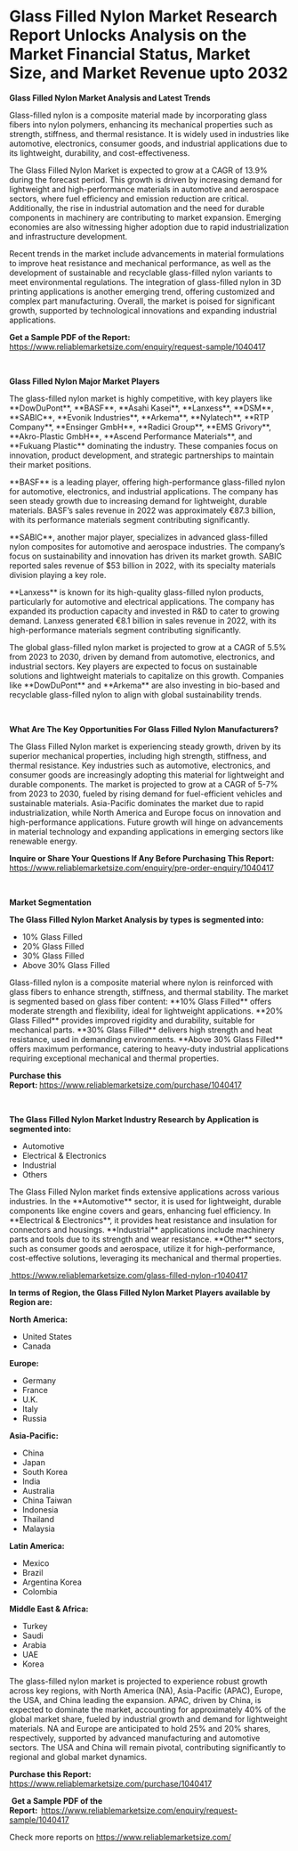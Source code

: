 <p><h1>Glass Filled Nylon Market Research Report Unlocks Analysis on the Market Financial Status, Market Size, and Market Revenue upto 2032</h1></p><p><strong>Glass Filled Nylon Market Analysis and Latest Trends</strong></p>
<p><p>Glass-filled nylon is a composite material made by incorporating glass fibers into nylon polymers, enhancing its mechanical properties such as strength, stiffness, and thermal resistance. It is widely used in industries like automotive, electronics, consumer goods, and industrial applications due to its lightweight, durability, and cost-effectiveness.</p><p>The Glass Filled Nylon Market is expected to grow at a CAGR of 13.9% during the forecast period. This growth is driven by increasing demand for lightweight and high-performance materials in automotive and aerospace sectors, where fuel efficiency and emission reduction are critical. Additionally, the rise in industrial automation and the need for durable components in machinery are contributing to market expansion. Emerging economies are also witnessing higher adoption due to rapid industrialization and infrastructure development.</p><p>Recent trends in the market include advancements in material formulations to improve heat resistance and mechanical performance, as well as the development of sustainable and recyclable glass-filled nylon variants to meet environmental regulations. The integration of glass-filled nylon in 3D printing applications is another emerging trend, offering customized and complex part manufacturing. Overall, the market is poised for significant growth, supported by technological innovations and expanding industrial applications.</p></p>
<p><strong>Get a Sample PDF of the Report:&nbsp;</strong> <a href="https://www.reliablemarketsize.com/enquiry/request-sample/1040417?utm_campaign=1131&utm_medium=2&utm_source=Github&utm_content=ia&utm_term=25012025&utm_id=glass-filled-nylon">https://www.reliablemarketsize.com/enquiry/request-sample/1040417</a></p>
<p>&nbsp;</p>
<p><strong>Glass Filled Nylon Major Market Players</strong></p>
<p><p>The glass-filled nylon market is highly competitive, with key players like **DowDuPont**, **BASF**, **Asahi Kasei**, **Lanxess**, **DSM**, **SABIC**, **Evonik Industries**, **Arkema**, **Nylatech**, **RTP Company**, **Ensinger GmbH**, **Radici Group**, **EMS Grivory**, **Akro-Plastic GmbH**, **Ascend Performance Materials**, and **Fukuang Plastic** dominating the industry. These companies focus on innovation, product development, and strategic partnerships to maintain their market positions.</p><p>**BASF** is a leading player, offering high-performance glass-filled nylon for automotive, electronics, and industrial applications. The company has seen steady growth due to increasing demand for lightweight, durable materials. BASF’s sales revenue in 2022 was approximately €87.3 billion, with its performance materials segment contributing significantly.</p><p>**SABIC**, another major player, specializes in advanced glass-filled nylon composites for automotive and aerospace industries. The company’s focus on sustainability and innovation has driven its market growth. SABIC reported sales revenue of $53 billion in 2022, with its specialty materials division playing a key role.</p><p>**Lanxess** is known for its high-quality glass-filled nylon products, particularly for automotive and electrical applications. The company has expanded its production capacity and invested in R&D to cater to growing demand. Lanxess generated €8.1 billion in sales revenue in 2022, with its high-performance materials segment contributing significantly.</p><p>The global glass-filled nylon market is projected to grow at a CAGR of 5.5% from 2023 to 2030, driven by demand from automotive, electronics, and industrial sectors. Key players are expected to focus on sustainable solutions and lightweight materials to capitalize on this growth. Companies like **DowDuPont** and **Arkema** are also investing in bio-based and recyclable glass-filled nylon to align with global sustainability trends.</p></p>
<p>&nbsp;</p>
<p><strong>What Are The Key Opportunities For Glass Filled Nylon Manufacturers?</strong></p>
<p><p>The Glass Filled Nylon market is experiencing steady growth, driven by its superior mechanical properties, including high strength, stiffness, and thermal resistance. Key industries such as automotive, electronics, and consumer goods are increasingly adopting this material for lightweight and durable components. The market is projected to grow at a CAGR of 5-7% from 2023 to 2030, fueled by rising demand for fuel-efficient vehicles and sustainable materials. Asia-Pacific dominates the market due to rapid industrialization, while North America and Europe focus on innovation and high-performance applications. Future growth will hinge on advancements in material technology and expanding applications in emerging sectors like renewable energy.</p></p>
<p><strong>Inquire or Share Your Questions If Any Before Purchasing This Report:</strong> <a href="https://www.reliablemarketsize.com/enquiry/pre-order-enquiry/1040417?utm_campaign=1131&utm_medium=2&utm_source=Github&utm_content=ia&utm_term=25012025&utm_id=glass-filled-nylon">https://www.reliablemarketsize.com/enquiry/pre-order-enquiry/1040417</a></p>
<p>&nbsp;</p>
<p><strong>Market Segmentation</strong></p>
<p><strong>The Glass Filled Nylon Market Analysis by types is segmented into:</strong></p>
<p><ul><li>10% Glass Filled</li><li>20% Glass Filled</li><li>30% Glass Filled</li><li>Above 30% Glass Filled</li></ul></p>
<p><p>Glass-filled nylon is a composite material where nylon is reinforced with glass fibers to enhance strength, stiffness, and thermal stability. The market is segmented based on glass fiber content: **10% Glass Filled** offers moderate strength and flexibility, ideal for lightweight applications. **20% Glass Filled** provides improved rigidity and durability, suitable for mechanical parts. **30% Glass Filled** delivers high strength and heat resistance, used in demanding environments. **Above 30% Glass Filled** offers maximum performance, catering to heavy-duty industrial applications requiring exceptional mechanical and thermal properties.</p></p>
<p><strong>Purchase this Report:&nbsp;</strong><a href="https://www.reliablemarketsize.com/purchase/1040417?utm_campaign=1131&utm_medium=2&utm_source=Github&utm_content=ia&utm_term=25012025&utm_id=glass-filled-nylon">https://www.reliablemarketsize.com/purchase/1040417</a></p>
<p>&nbsp;</p>
<p><strong>The Glass Filled Nylon Market Industry Research by Application is segmented into:</strong></p>
<p><ul><li>Automotive</li><li>Electrical & Electronics</li><li>Industrial</li><li>Others</li></ul></p>
<p><p>The Glass Filled Nylon market finds extensive applications across various industries. In the **Automotive** sector, it is used for lightweight, durable components like engine covers and gears, enhancing fuel efficiency. In **Electrical & Electronics**, it provides heat resistance and insulation for connectors and housings. **Industrial** applications include machinery parts and tools due to its strength and wear resistance. **Other** sectors, such as consumer goods and aerospace, utilize it for high-performance, cost-effective solutions, leveraging its mechanical and thermal properties.</p></p>
<p><a href="https://www.reliablemarketsize.com/glass-filled-nylon-r1040417?utm_campaign=1131&utm_medium=2&utm_source=Github&utm_content=ia&utm_term=25012025&utm_id=glass-filled-nylon">&nbsp;https://www.reliablemarketsize.com/glass-filled-nylon-r1040417</a></p>
<p><strong>In terms of Region, the Glass Filled Nylon Market Players available by Region are:</strong></p>
<p>
    <p> <strong> North America: </strong>
        <ul>
            <li>United States</li>
            <li>Canada</li>
        </ul>
        </p> 
    <p> <strong> Europe: </strong>
        <ul>
            <li>Germany</li>
            <li>France</li>
            <li>U.K.</li>
            <li>Italy</li>
            <li>Russia</li>
        </ul>
        </p> 
    <p> <strong> Asia-Pacific: </strong>
        <ul>
            <li>China</li>
            <li>Japan</li>
            <li>South Korea</li>
            <li>India</li>
            <li>Australia</li>
            <li>China Taiwan</li>
            <li>Indonesia</li>
            <li>Thailand</li>
            <li>Malaysia</li>
        </ul>
        </p> 
    <p> <strong> Latin America: </strong>
        <ul>
            <li>Mexico</li>
            <li>Brazil</li>
            <li>Argentina Korea</li>
            <li>Colombia</li>
        </ul>
        </p> 
    <p> <strong> Middle East & Africa: </strong>
        <ul>
            <li>Turkey</li>
            <li>Saudi</li>
            <li>Arabia</li>
            <li>UAE</li>
            <li>Korea</li>
        </ul>
    </p>
    </p>
<p><p>The glass-filled nylon market is projected to experience robust growth across key regions, with North America (NA), Asia-Pacific (APAC), Europe, the USA, and China leading the expansion. APAC, driven by China, is expected to dominate the market, accounting for approximately 40% of the global market share, fueled by industrial growth and demand for lightweight materials. NA and Europe are anticipated to hold 25% and 20% shares, respectively, supported by advanced manufacturing and automotive sectors. The USA and China will remain pivotal, contributing significantly to regional and global market dynamics.</p></p>
<p><strong>Purchase this Report: </strong><a href="https://www.reliablemarketsize.com/purchase/1040417?utm_campaign=1131&utm_medium=2&utm_source=Github&utm_content=ia&utm_term=25012025&utm_id=glass-filled-nylon">https://www.reliablemarketsize.com/purchase/1040417</a></p>
<p>&nbsp;<strong>Get a Sample PDF of the Report:&nbsp;&nbsp;</strong><a href="https://www.reliablemarketsize.com/enquiry/request-sample/1040417?utm_campaign=1131&utm_medium=2&utm_source=Github&utm_content=ia&utm_term=25012025&utm_id=glass-filled-nylon">https://www.reliablemarketsize.com/enquiry/request-sample/1040417</a></p>
<p><strong></strong></p>
<p>Check more reports on <a href="https://www.reliablemarketsize.com/?utm_campaign=1131&utm_medium=2&utm_source=Github&utm_content=ia&utm_term=25012025&utm_id=glass-filled-nylon">https://www.reliablemarketsize.com/</a></p>